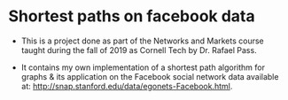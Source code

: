 # Shortest paths on facebook data

- This is a project done as part of the Networks and Markets course taught during the fall of 2019 as Cornell Tech by Dr. Rafael Pass.

- It contains my own implementation of a shortest path algorithm for graphs & its application on the Facebook social network data available at: http://snap.stanford.edu/data/egonets-Facebook.html. 
